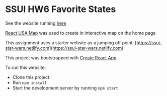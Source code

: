 # SSUI HW6 Favorite States
See the website running [here](https://jts-favorite-states.netlify.com/)

[React USA Map](https://www.npmjs.com/package/react-usa-map) was used to create in interactive map on the home page

This assignment uses a starter website as a jumping off point:
[https://ssui-star-wars.netlify.com](https://ssui-star-wars.netlify.com)

This project was bootstrapped with [Create React App](https://github.com/facebook/create-react-app).

To run this website:

- Clone this project
- Run `npm install`
- Start the development server by running `npm start`


